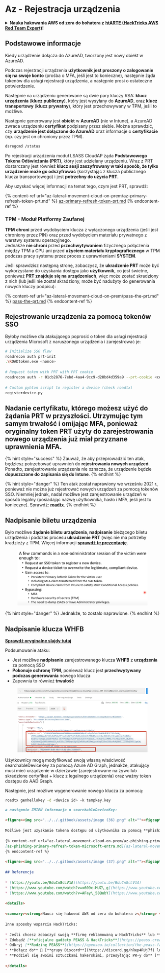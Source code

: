 # Az - Rejestracja urządzenia

<details>

<summary><strong>Nauka hakowania AWS od zera do bohatera z</strong> <a href="https://training.hacktricks.xyz/courses/arte"><strong>htARTE (HackTricks AWS Red Team Expert)</strong></a><strong>!</strong></summary>

Inne sposoby wsparcia HackTricks:

* Jeśli chcesz zobaczyć swoją **firmę reklamowaną w HackTricks** lub **pobrać HackTricks w formacie PDF**, sprawdź [**PLANY SUBSKRYPCYJNE**](https://github.com/sponsors/carlospolop)!
* Zdobądź [**oficjalne gadżety PEASS & HackTricks**](https://peass.creator-spring.com)
* Odkryj [**Rodzinę PEASS**](https://opensea.io/collection/the-peass-family), naszą kolekcję ekskluzywnych [**NFT**](https://opensea.io/collection/the-peass-family)
* **Dołącz do** 💬 [**grupy Discord**](https://discord.gg/hRep4RUj7f) lub [**grupy telegramowej**](https://t.me/peass) lub **śledź** nas na **Twitterze** 🐦 [**@hacktricks\_live**](https://twitter.com/hacktricks\_live)**.**
* **Podziel się swoimi sztuczkami hakowania, przesyłając PR-y do** [**HackTricks**](https://github.com/carlospolop/hacktricks) i [**HackTricks Cloud**](https://github.com/carlospolop/hacktricks-cloud) github repos.

</details>

## Podstawowe informacje

Kiedy urządzenie dołącza do AzureAD, tworzony jest nowy obiekt w AzureAD.

Podczas rejestracji urządzenia **użytkownik jest proszony o zalogowanie się na swoje konto** (prośba o MFA, jeśli jest to konieczne), następnie żąda tokenów dla usługi rejestracji urządzenia, a następnie prosi o ostateczne potwierdzenie.

Następnie na urządzeniu generowane są dwie pary kluczy RSA: **klucz urządzenia** (**klucz publiczny**), który jest wysyłany do **AzureAD**, oraz **klucz transportowy** (**klucz prywatny**), który jest przechowywany w TPM, jeśli to możliwe.

Następnie generowany jest **obiekt** w **AzureAD** (nie w Intune), a AzureAD zwraca urządzeniu **certyfikat** podpisany przez siebie. Można sprawdzić, czy **urządzenie jest dołączone do AzureAD** oraz informacje o **certyfikacie** (np. czy jest on chroniony przez TPM).
```bash
dsregcmd /status
```
Po rejestracji urządzenia moduł LSASS CloudAP żąda **Podstawowego Tokena Odświeżania (PRT)**, który jest udzielany urządzeniu. Wraz z PRT dostarczany jest również **klucz sesji zaszyfrowany w taki sposób, że tylko urządzenie może go odszyfrować** (korzystając z klucza publicznego klucza transportowego) i jest **potrzebny do użycia PRT**.

Aby uzyskać więcej informacji na temat tego, czym jest PRT, sprawdź:

{% content-ref url="az-lateral-movement-cloud-on-prem/az-primary-refresh-token-prt.md" %}
[az-primary-refresh-token-prt.md](az-lateral-movement-cloud-on-prem/az-primary-refresh-token-prt.md)
{% endcontent-ref %}

### TPM - Moduł Platformy Zaufanej

**TPM** **chroni** przed wydobyciem klucza z wyłączonego urządzenia (jeśli jest chroniony przez PIN) oraz przed wydobyciem materiału prywatnego z warstwy systemu operacyjnego.\
Jednakże **nie chroni** przed **przechwytywaniem** fizycznego połączenia między TPM a CPU ani przed **użyciem materiału kryptograficznego** w TPM podczas pracy systemu przez proces z uprawnieniami **SYSTEM**.

Jeśli sprawdzisz następną stronę, zobaczysz, że **ukradzenie PRT** może być wykorzystane do uzyskania dostępu jako **użytkownik**, co jest świetne, ponieważ **PRT znajduje się na urządzeniach**, więc może zostać skradziony z nich (lub jeśli nie został skradziony, może być nadużyty do generowania nowych kluczy podpisu):

{% content-ref url="az-lateral-movement-cloud-on-prem/pass-the-prt.md" %}
[pass-the-prt.md](az-lateral-movement-cloud-on-prem/pass-the-prt.md)
{% endcontent-ref %}

## Rejestrowanie urządzenia za pomocą tokenów SSO

Byłoby możliwe dla atakującego poprosić o token dla usługi rejestracji urządzenia Microsoft z naruszonego urządzenia i zarejestrować je:
```bash
# Initialize SSO flow
roadrecon auth prt-init
.\ROADtoken.exe <nonce>

# Request token with PRT with PRT cookie
roadrecon auth -r 01cb2876-7ebd-4aa4-9cc9-d28bd4d359a9 --prt-cookie <cookie>

# Custom pyhton script to register a device (check roadtx)
registerdevice.py
```
## Nadanie **certyfikatu, którego możesz użyć do żądania PRT w przyszłości**. Utrzymując tym samym trwałość i **omijając MFA**, ponieważ oryginalny token PRT użyty do zarejestrowania nowego urządzenia **już miał przyznane uprawnienia MFA**.

{% hint style="success" %}
Zauważ, że aby przeprowadzić ten atak, będziesz potrzebować uprawnień do **rejestrowania nowych urządzeń**. Ponadto, zarejestrowanie urządzenia nie oznacza, że urządzenie będzie **dopuszczone do zapisania się do Intune**.
{% endhint %}

{% hint style="danger" %}
Ten atak został naprawiony we wrześniu 2021 r., ponieważ nie można już rejestrować nowych urządzeń za pomocą tokenów SSO. Niemniej jednak, nadal możliwe jest zarejestrowanie urządzeń w sposób legalny (posiadając nazwę użytkownika, hasło i MFA, jeśli jest to konieczne). Sprawdź: [**roadtx**](https://github.com/carlospolop/hacktricks-cloud/blob/master/pentesting-cloud/azure-security/az-lateral-movement-cloud-on-prem/az-roadtx-authentication.md).
{% endhint %}

## Nadpisanie biletu urządzenia

Było możliwe **żądanie biletu urządzenia**, **nadpisanie** bieżącego biletu urządzenia i podczas procesu **ukradzenie PRT** (więc nie ma potrzeby kradzieży z TPM. Więcej informacji [**sprawdź tę prezentację**](https://youtu.be/BduCn8cLV1A).

<figure><img src="../../.gitbook/assets/image (32).png" alt=""><figcaption></figcaption></figure>

{% hint style="danger" %}
Jednakże, to zostało naprawione.
{% endhint %}

## Nadpisanie klucza WHFB

[**Sprawdź oryginalne slajdy tutaj**](https://dirkjanm.io/assets/raw/Windows%20Hello%20from%20the%20other%20side\_nsec\_v1.0.pdf)

Podsumowanie ataku:

* Jest możliwe **nadpisanie** zarejestrowanego klucza **WHFB** z **urządzenia** za pomocą SSO
* **Pokonuje ochronę TPM**, ponieważ klucz jest **przechwytywany podczas generowania** nowego klucza
* Zapewnia to również **trwałość**

<figure><img src="../../.gitbook/assets/image (34).png" alt=""><figcaption></figcaption></figure>

Użytkownicy mogą modyfikować swoją własną właściwość searchableDeviceKey za pomocą Azure AD Graph, jednakże, atakujący musi mieć urządzenie w dzierżawie (zarejestrowane na żywo lub skradzione certyfikat + klucz z legalnego urządzenia) oraz ważny token dostępu do AAD Graph.

Następnie, jest możliwe wygenerowanie nowego klucza za pomocą:
```bash
roadtx genhellokey -d <device id> -k tempkey.key
```
```markdown
a następnie ZMIEŃ informacje o searchableDeviceKey:

<figure><img src="../../.gitbook/assets/image (36).png" alt=""><figcaption></figcaption></figure>

Możliwe jest uzyskanie tokena dostępu od użytkownika za pomocą **phishingu kodu urządzenia** i nadużycie poprzednich kroków, aby **ukraść jego dostęp**. Aby uzyskać więcej informacji, sprawdź:

{% content-ref url="az-lateral-movement-cloud-on-prem/az-phishing-primary-refresh-token-microsoft-entra.md" %}
[az-phishing-primary-refresh-token-microsoft-entra.md](az-lateral-movement-cloud-on-prem/az-phishing-primary-refresh-token-microsoft-entra.md)
{% endcontent-ref %}

<figure><img src="../../.gitbook/assets/image (37).png" alt=""><figcaption></figcaption></figure>

## Referencje

* [https://youtu.be/BduCn8cLV1A](https://youtu.be/BduCn8cLV1A)
* [https://www.youtube.com/watch?v=x609c-MUZ\_g](https://www.youtube.com/watch?v=x609c-MUZ\_g)
* [https://www.youtube.com/watch?v=AFay\_58QubY](https://www.youtube.com/watch?v=AFay\_58QubY)

<details>

<summary><strong>Naucz się hakować AWS od zera do bohatera z</strong> <a href="https://training.hacktricks.xyz/courses/arte"><strong>htARTE (HackTricks AWS Red Team Expert)</strong></a><strong>!</strong></summary>

Inne sposoby wsparcia HackTricks:

* Jeśli chcesz zobaczyć swoją **firmę reklamowaną w HackTricks** lub **pobrać HackTricks w formacie PDF**, sprawdź [**PLANY SUBSKRYPCYJNE**](https://github.com/sponsors/carlospolop)!
* Zdobądź [**oficjalne gadżety PEASS & HackTricks**](https://peass.creator-spring.com)
* Odkryj [**Rodzinę PEASS**](https://opensea.io/collection/the-peass-family), naszą kolekcję ekskluzywnych [**NFT**](https://opensea.io/collection/the-peass-family)
* **Dołącz do** 💬 [**grupy Discord**](https://discord.gg/hRep4RUj7f) lub [**grupy telegramowej**](https://t.me/peass) lub **śledź** nas na **Twitterze** 🐦 [**@hacktricks\_live**](https://twitter.com/hacktricks\_live)**.**
* **Podziel się swoimi sztuczkami hakerskimi, przesyłając PR-y do** [**HackTricks**](https://github.com/carlospolop/hacktricks) i [**HackTricks Cloud**](https://github.com/carlospolop/hacktricks-cloud) github repos.

</details>
```
